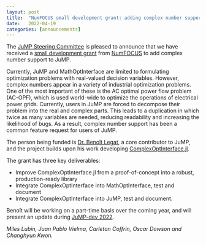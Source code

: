 ```yaml
---
layout: post
title:  "NumFOCUS small development grant: adding complex number support to JuMP"
date:   2022-04-19
categories: [announcements]
---
```


The [JuMP Steering Committee](/pages/governance/#steering-committee) is pleased
to announce that we have received a
[small development grant](https://numfocus.org/programs/small-development-grants)
from [NumFOCUS](https://numfocus.org) to add complex number support to JuMP.

Currently, JuMP and MathOptInterface are limited to formulating optimization
problems with real-valued decision variables. However, complex numbers appear in
a variety of industrial optimization problems. One of the most important of these is
the AC optimal power flow problem (AC-OPF), which is used world-wide to optimize
the operations of electrical power grids. Currently, users in JuMP are forced to
decompose their problem into the real and complex parts. This leads to a
duplication in which twice as many variables are needed, reducing readability
and increasing the likelihood of bugs. As a result, complex number support has
been a common feature request for users of JuMP.

The person being funded is [Dr. Benoît Legat](https://github.com/blegat), a core
contributor to JuMP, and the project builds upon his work developing
[ComplexOptInterface.jl](https://github.com/jump-dev/ComplexOptInterface.jl).

The grant has three key deliverables:

 * Improve ComplexOptInterface.jl from a proof-of-concept into a robust,
   production-ready library
 * Integrate ComplexOptInterface into MathOptInterface, test and document
 * Integrate ComplexOptInterface into JuMP, test and document.

Benoît will be working on a part-time basis over the coming year, and will
present an update during [JuMP-dev 2022](/meetings/juliacon2022/).

_Miles Lubin, Juan Pablo Vielma, Carleton Coffrin, Oscar Dowson and Changhyun Kwon._
